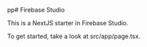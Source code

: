 pp# Firebase Studio

This is a NextJS starter in Firebase Studio.

To get started, take a look at src/app/page.tsx.
